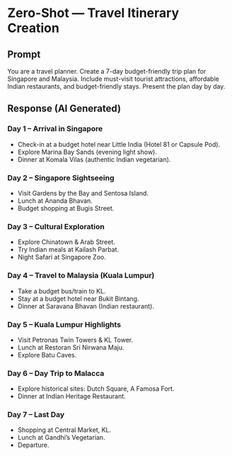 # Zero-Shot — Travel Itinerary Creation  

## Prompt  
You are a travel planner. Create a 7-day budget-friendly trip plan for Singapore and Malaysia. Include must-visit tourist attractions, affordable Indian restaurants, and budget-friendly stays. Present the plan day by day.  

## Response (AI Generated)  
### Day 1 – Arrival in Singapore  
- Check-in at a budget hotel near Little India (Hotel 81 or Capsule Pod).  
- Explore Marina Bay Sands (evening light show).  
- Dinner at Komala Vilas (authentic Indian vegetarian).  

### Day 2 – Singapore Sightseeing  
- Visit Gardens by the Bay and Sentosa Island.  
- Lunch at Ananda Bhavan.  
- Budget shopping at Bugis Street.  

### Day 3 – Cultural Exploration  
- Explore Chinatown & Arab Street.  
- Try Indian meals at Kailash Parbat.  
- Night Safari at Singapore Zoo.  

### Day 4 – Travel to Malaysia (Kuala Lumpur)  
- Take a budget bus/train to KL.  
- Stay at a budget hotel near Bukit Bintang.  
- Dinner at Saravana Bhavan (Indian restaurant).  

### Day 5 – Kuala Lumpur Highlights  
- Visit Petronas Twin Towers & KL Tower.  
- Lunch at Restoran Sri Nirwana Maju.  
- Explore Batu Caves.  

### Day 6 – Day Trip to Malacca  
- Explore historical sites: Dutch Square, A Famosa Fort.  
- Dinner at Indian Heritage Restaurant.  

### Day 7 – Last Day  
- Shopping at Central Market, KL.  
- Lunch at Gandhi’s Vegetarian.  
- Departure.  
